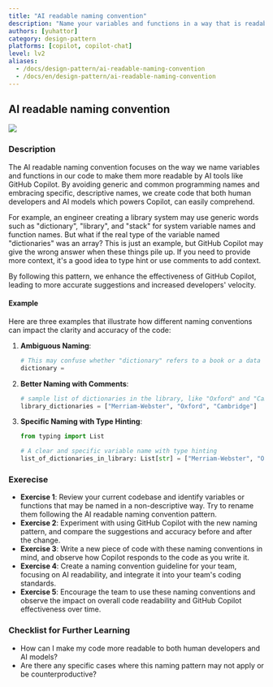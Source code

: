 ```yaml
---
title: "AI readable naming convention"
description: "Name your variables and functions in a way that is readable by AI. Because AI behind GitHub Copilot is GPT-based, which is essentially a natural language model, it will understand code as natural language."
authors: [yuhattor] 
category: design-pattern
platforms: [copilot, copilot-chat]
level: lv2
aliases:
  - /docs/design-pattern/ai-readable-naming-convention
  - /docs/en/design-pattern/ai-readable-naming-convention
---
```


## AI readable naming convention

[<img src="https://img.shields.io/badge/Lv2-Practically_Viable_Pattern-green">](https://github.com/orgs/AI-Native-Development/projects/1/)

### Description

The AI readable naming convention focuses on the way we name variables and functions in our code to make them more readable by AI tools like GitHub Copilot. By avoiding generic and common programming names and embracing specific, descriptive names, we create code that both human developers and AI models which powers Copilot, can easily comprehend.

For example, an engineer creating a library system may use generic words such as "dictionary", "library", and "stack" for system variable names and function names. But what if the real type of the variable named "dictionaries" was an array? This is just an example, but GitHub Copilot may give the wrong answer when these things pile up. If you need to provide more context, it's a good idea to type hint or use comments to add context.

By following this pattern, we enhance the effectiveness of GitHub Copilot, leading to more accurate suggestions and increased developers' velocity.

#### Example

Here are three examples that illustrate how different naming conventions can impact the clarity and accuracy of the code:

1. **Ambiguous Naming**:
   ```python
   # This may confuse whether "dictionary" refers to a book or a data type
   dictionary = 
   ```

2. **Better Naming with Comments**:
   ```python
   # sample list of dictionaries in the library, like "Oxford" and "Cambridge"
   library_dictionaries = ["Merriam-Webster", "Oxford", "Cambridge"]
   ```

3. **Specific Naming with Type Hinting**:
   ```python
   from typing import List

   # A clear and specific variable name with type hinting
   list_of_dictionaries_in_library: List[str] = ["Merriam-Webster", "Oxford", "Cambridge"]
   ```

### Exerecise

- **Exercise 1**: Review your current codebase and identify variables or functions that may be named in a non-descriptive way. Try to rename them following the AI readable naming convention pattern.
- **Exercise 2**: Experiment with using GitHub Copilot with the new naming pattern, and compare the suggestions and accuracy before and after the change.
- **Exercise 3**: Write a new piece of code with these naming conventions in mind, and observe how Copilot responds to the code as you write it.
- **Exercise 4**: Create a naming convention guideline for your team, focusing on AI readability, and integrate it into your team's coding standards.
- **Exercise 5**: Encourage the team to use these naming conventions and observe the impact on overall code readability and GitHub Copilot effectiveness over time.

### Checklist for Further Learning

- How can I make my code more readable to both human developers and AI models?
- Are there any specific cases where this naming pattern may not apply or be counterproductive?
